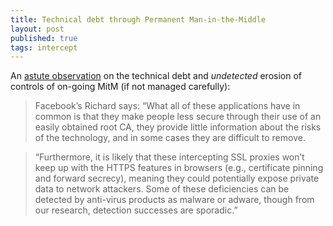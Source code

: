 ```yaml
---
title: Technical debt through Permanent Man-in-the-Middle 
layout: post
published: true
tags: intercept
---
```


An [astute observation](http://www.theguardian.com/technology/2015/feb/23/superfish-style-vulnerability-found-games-parental-control-software?linkId=12522307) on the technical debt and *undetected* erosion of controls of on-going MitM (if not managed carefully):

>Facebook’s Richard says: “What all of these applications have in common is that they make people less secure through their use of an easily obtained root CA, they provide little information about the risks of the technology, and in some cases they are difficult to remove.

>“Furthermore, it is likely that these intercepting SSL proxies won’t keep up with the HTTPS features in browsers (e.g., certificate pinning and forward secrecy), meaning they could potentially expose private data to network attackers. Some of these deficiencies can be detected by anti-virus products as malware or adware, though from our research, detection successes are sporadic.”
